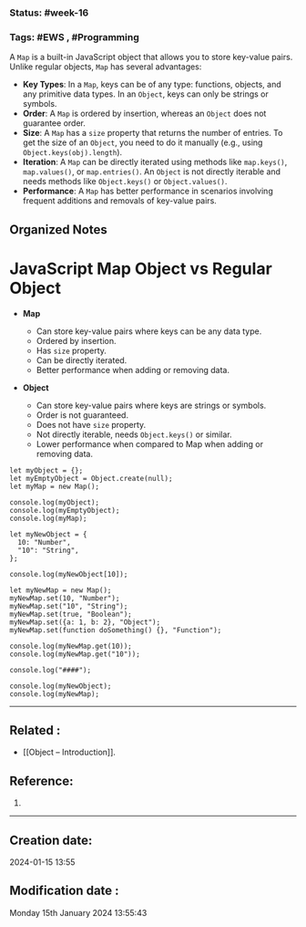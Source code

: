 
### Status: #week-16

### Tags: #EWS  , #Programming 


A `Map` is a built-in JavaScript object that allows you to store key-value pairs. Unlike regular objects, `Map` has several advantages:

- **Key Types**: In a `Map`, keys can be of any type: functions, objects, and any primitive data types. In an `Object`, keys can only be strings or symbols.
- **Order**: A `Map` is ordered by insertion, whereas an `Object` does not guarantee order.
- **Size**: A `Map` has a `size` property that returns the number of entries. To get the size of an `Object`, you need to do it manually (e.g., using `Object.keys(obj).length`).
- **Iteration**: A `Map` can be directly iterated using methods like `map.keys()`, `map.values()`, or `map.entries()`. An `Object` is not directly iterable and needs methods like `Object.keys()` or `Object.values()`.
- **Performance**: A `Map` has better performance in scenarios involving frequent additions and removals of key-value pairs.

## Organized Notes


# JavaScript Map Object vs Regular Object

- **Map**
  - Can store key-value pairs where keys can be any data type.
  - Ordered by insertion.
  - Has `size` property.
  - Can be directly iterated.
  - Better performance when adding or removing data.

- **Object**
  - Can store key-value pairs where keys are strings or symbols.
  - Order is not guaranteed.
  - Does not have `size` property.
  - Not directly iterable, needs `Object.keys()` or similar.
  - Lower performance when compared to Map when adding or removing data.

```JS
let myObject = {};
let myEmptyObject = Object.create(null);
let myMap = new Map();

console.log(myObject);
console.log(myEmptyObject);
console.log(myMap);

let myNewObject = {
  10: "Number",
  "10": "String",
};

console.log(myNewObject[10]);

let myNewMap = new Map();
myNewMap.set(10, "Number");
myNewMap.set("10", "String");
myNewMap.set(true, "Boolean");
myNewMap.set({a: 1, b: 2}, "Object");
myNewMap.set(function doSomething() {}, "Function");

console.log(myNewMap.get(10));
console.log(myNewMap.get("10"));

console.log("####");

console.log(myNewObject);
console.log(myNewMap);

````



______________________________________________________________________


## Related : 

- [[Object – Introduction]].

## Reference: 

1.  


---

  ## Creation date: 
  
  2024-01-15 13:55 
  
  
   ## Modification date :
   
   Monday 15th January 2024 13:55:43